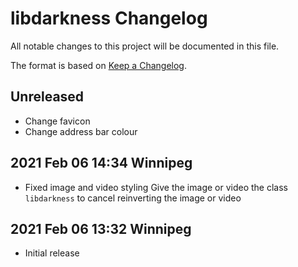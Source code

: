 # libdarkness Changelog

All notable changes to this project will be documented in this file.

The format is based on [Keep a Changelog](https://keepachangelog.com/en/1.0.0/).

## Unreleased

+ Change favicon
+ Change address bar colour

## 2021 Feb 06 14:34 Winnipeg

+ Fixed image and video styling
  Give the image or video the class `libdarkness` to cancel reinverting the image or video


## 2021 Feb 06 13:32 Winnipeg

+ Initial release

